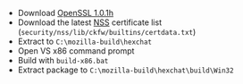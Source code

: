  * Download [OpenSSL 1.0.1h](http://www.openssl.org/source/openssl-1.0.1h.tar.gz)
 * Download the latest [NSS](http://hg.mozilla.org/mozilla-central/) certificate list (`security/nss/lib/ckfw/builtins/certdata.txt`)
 * Extract to `C:\mozilla-build\hexchat`
 * Open VS x86 command prompt
 * Build with `build-x86.bat`
 * Extract package to `C:\mozilla-build\hexchat\build\Win32`
